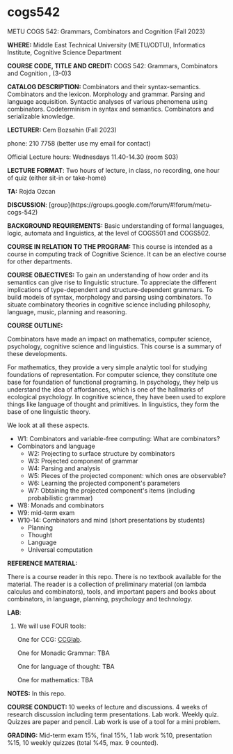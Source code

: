 # cogs542
METU COGS 542: Grammars, Combinators and Cognition (Fall 2023)


<p><b>WHERE:</b> Middle East Technical University (METU/ODTU), Informatics Institute, Cognitive Science Department

<p>
<b>COURSE CODE, TITLE AND CREDIT: </b>
       COGS 542: Grammars, Combinators and Cognition , (3-0)3

<p>
<b>CATALOG DESCRIPTION: </b> Combinators and their syntax-semantics. Combinators and the lexicon. Morphology and grammar. Parsing and language acquisition. Syntactic analyses of various phenomena using combinators. Codeterminism in syntax and semantics. Combinators and serializable knowledge.

<p>
<b>LECTURER: </b> Cem Bozsahin (Fall 2023)
       
phone: 210 7758 (better use my email for contact)


Official Lecture hours:  Wednesdays 11.40-14.30 (room S03)

<p><b>LECTURE FORMAT</b>: Two hours of lecture, in class, no recording, one hour of quiz (either sit-in or take-home)

<p><b>TA:</b>  Rojda Ozcan
       
<p><b>DISCUSSION</b>: [group](https://groups.google.com/forum/#!forum/metu-cogs-542)

<p>
<b>BACKGROUND REQUIREMENTS:</b> Basic understanding of formal languages, logic, automata and linguistics, at the level of COGS501 and COGS502. 

<p>
<b>COURSE IN RELATION TO THE PROGRAM: </b>
This course is intended as a course in computing track of Cognitive Science. It can be an elective course for other departments.

<p>
<b>COURSE OBJECTIVES: </b> To gain an understanding of how order and its semantics can give rise to linguistic structure. To appreciate the different implications of type-dependent and structure-dependent grammars. To build models of syntax, morphology and parsing using combinators. To situate combinatory theories in cognitive science including philosophy, language, music, planning and reasoning. 

<p><b>
COURSE OUTLINE: </b>

Combinators have made an impact on mathematics, computer science, psychology, cognitive science and linguistics. This course is
a summary of these developments.

For mathematics, they provide a very simple analytic tool for studying foundations of representation.
For computer science, they constitute one base for foundation of functional programing.
In psychology, they help us understand the idea of affordances, which is one of the hallmarks
of ecological psychology. In cognitive science, they have been used to explore things like
language of thought and primitives. In linguistics, they form the base of one linguistic theory.

We look at all these aspects.

<ul> 
<li>W1: Combinators and variable-free computing: What are combinators?
<li> Combinators and language
<ul>
<li>W2: Projecting to surface structure by combinators
<li>W3: Projected component of grammar
<li>W4: Parsing and analysis
<li>W5: Pieces of the projected component: which ones are observable?
<li>W6: Learning the projected component's parameters
<li>W7: Obtaining the projected component's items (including probabilistic grammar)
</ul>
<li> W8: Monads and combinators
<li>W9: mid-term exam
<li>W10-14: Combinators and mind (short presentations by students)
<ul>
<li> Planning
<li> Thought
<li> Language
<li> Universal computation
</ul>
</ul>

<p>
<b>REFERENCE MATERIAL: </b>

There is a course reader in this repo. There is no textbook available for the material. The reader
is a collection of preliminary material (on lambda calculus and combinators), tools, and important
papers and books about combinators, in language, planning, psychology and technology.

<p>
<b> LAB</b>:
<ol>       
<li> We will use FOUR tools:

One for CCG: <a href="https://github.com/bozsahin/ccglab">CCGlab</a>.

One for Monadic Grammar: TBA

One for language of thought: TBA

One for mathematics: TBA

</ol>

<p>
<b> NOTES:</b> In this repo.
       
<p><b>COURSE CONDUCT: </b> 10 weeks of lecture and discussions. 4 weeks of research discussion including term presentations. Lab work. Weekly quiz.
Quizzes are paper and pencil. Lab work is use of a tool for a mini problem.
<p><b>GRADING: </b>Mid-term exam 15%, final 15%, 1 lab work %10, presentation %15, 10 weekly quizzes (total %45, max. 9 counted).
